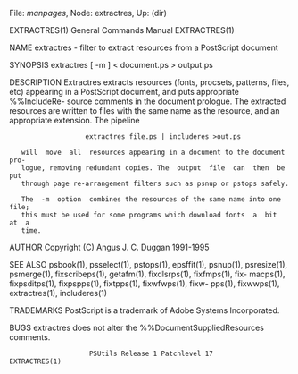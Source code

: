 File: *manpages*,  Node: extractres,  Up: (dir)

EXTRACTRES(1)               General Commands Manual              EXTRACTRES(1)



NAME
       extractres - filter to extract resources from a PostScript document

SYNOPSIS
       extractres [ -m ] < document.ps > output.ps

DESCRIPTION
       Extractres  extracts  resources (fonts, procsets, patterns, files, etc)
       appearing in a PostScript document, and puts  appropriate  %%IncludeRe-
       source  comments  in the document prologue. The extracted resources are
       written to files with the same name as the resource, and an appropriate
       extension. The pipeline

                       extractres file.ps | includeres >out.ps

       will  move  all  resources appearing in a document to the document pro-
       logue, removing redundant copies. The  output  file  can  then  be  put
       through page re-arrangement filters such as psnup or pstops safely.

       The  -m  option  combines the resources of the same name into one file;
       this must be used for some programs which download fonts  a  bit  at  a
       time.

AUTHOR
       Copyright (C) Angus J. C. Duggan 1991-1995

SEE ALSO
       psbook(1),  psselect(1),  pstops(1), epsffit(1), psnup(1), psresize(1),
       psmerge(1), fixscribeps(1), getafm(1), fixdlsrps(1),  fixfmps(1),  fix-
       macps(1),  fixpsditps(1),  fixpspps(1),  fixtpps(1), fixwfwps(1), fixw-
       pps(1), fixwwps(1), extractres(1), includeres(1)

TRADEMARKS
       PostScript is a trademark of Adobe Systems Incorporated.

BUGS
       extractres does not alter the %%DocumentSuppliedResources comments.



                        PSUtils Release 1 Patchlevel 17          EXTRACTRES(1)
